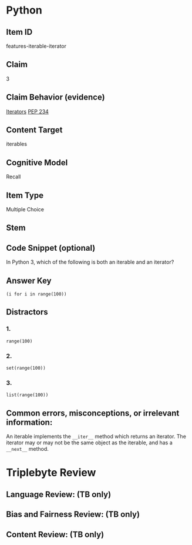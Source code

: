 # Python 

## Item ID
features-iterable-iterator

## Claim
3

## Claim Behavior (evidence)

[Iterators](https://docs.python.org/3/tutorial/classes.html#iterators)
[PEP 234](https://www.python.org/dev/peps/pep-0234/)

## Content Target
iterables

## Cognitive Model
Recall

## Item Type
Multiple Choice

## Stem


## Code Snippet (optional)

In Python 3, which of the following is both an iterable and an iterator?

## Answer Key

`(i for i in range(100))`

## Distractors

### 1.

`range(100)`

### 2.

`set(range(100))`

### 3.

`list(range(100))`


## Common errors, misconceptions, or irrelevant information:

An iterable implements the `__iter__` method which returns an iterator. The iterator may or may not be the same object as the iterable, and has a `__next__` method.

# Triplebyte Review


## Language Review: (TB only)


## Bias and Fairness Review: (TB only)


## Content Review: (TB only)

